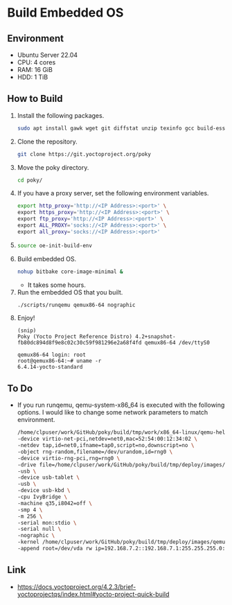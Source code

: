 # Build Embedded OS

## Environment
- Ubuntu Server 22.04
- CPU: 4 cores
- RAM: 16 GiB
- HDD: 1 TiB

## How to Build
1. Install the following packages.
   ```sh
   sudo apt install gawk wget git diffstat unzip texinfo gcc build-essential chrpath socat cpio python3 python3-pip python3-pexpect xz-utils debianutils iputils-ping python3-git python3-jinja2 libegl1-mesa libsdl1.2-dev python3-subunit mesa-common-dev zstd liblz4-tool file locales
   ```
1. Clone the repository.
   ```sh
   git clone https://git.yoctoproject.org/poky
   ```
1. Move the poky directory.
   ```sh
   cd poky/
   ```
1. If you have a proxy server, set the following environment variables.
   ```sh
   export http_proxy='http://<IP Address>:<port>' \
   export https_proxy='http://<IP Address>:<port>' \
   export ftp_proxy='http://<IP Address>:<port>' \
   export ALL_PROXY='socks://<IP Address>:<port>' \
   export all_proxy='socks://<IP Address>:<port>'
   ```
1. 
   ```sh
   source oe-init-build-env
   ```
1. Build embedded OS.
   ```sh
   nohup bitbake core-image-minimal &
   ```
   - It takes some hours.
1. Run the embedded OS that you built.
   ```sh
   ./scripts/runqemu qemux86-64 nographic
   ```
1. Enjoy!
   ```
   (snip)
   Poky (Yocto Project Reference Distro) 4.2+snapshot-fb80dc894d8f9e8c02c30c59f981296e2a68f4fd qemux86-64 /dev/ttyS0
   
   qemux86-64 login: root
   root@qemux86-64:~# uname -r
   6.4.14-yocto-standard
   ```

## To Do
- If you run runqemu, qemu-system-x86_64 is executed with the following options. I would like to change some network parameters to match environment.
  ```sh
  /home/clpuser/work/GitHub/poky/build/tmp/work/x86_64-linux/qemu-helper-native/1.0/recipe-sysroot-native/usr/bin/qemu-system-x86_64 \
  -device virtio-net-pci,netdev=net0,mac=52:54:00:12:34:02 \
  -netdev tap,id=net0,ifname=tap0,script=no,downscript=no \
  -object rng-random,filename=/dev/urandom,id=rng0 \
  -device virtio-rng-pci,rng=rng0 \
  -drive file=/home/clpuser/work/GitHub/poky/build/tmp/deploy/images/qemux86-64/core-image-minimal-qemux86-64.rootfs-20230909173604.ext4,if=virtio,format=raw \
  -usb \
  -device usb-tablet \
  -usb \
  -device usb-kbd \
  -cpu IvyBridge \
  -machine q35,i8042=off \
  -smp 4 \
  -m 256 \
  -serial mon:stdio \
  -serial null \
  -nographic \
  -kernel /home/clpuser/work/GitHub/poky/build/tmp/deploy/images/qemux86-64/bzImage \
  -append root=/dev/vda rw ip=192.168.7.2::192.168.7.1:255.255.255.0::eth0:off:8.8.8.8 net.ifnames=0 console=ttyS0 console=ttyS1 oprofile.timer=1 tsc=reliable no_timer_check rcupdate.rcu_expedited=1
  ```

## Link
- https://docs.yoctoproject.org/4.2.3/brief-yoctoprojectqs/index.html#yocto-project-quick-build